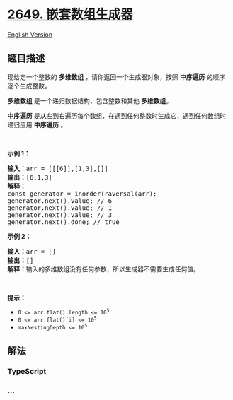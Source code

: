 # [2649. 嵌套数组生成器](https://leetcode.cn/problems/nested-array-generator)

[English Version](/solution/2600-2699/2649.Nested%20Array%20Generator/README_EN.md)

## 题目描述

<!-- 这里写题目描述 -->

<p>现给定一个整数的 <strong>多维数组</strong> ，请你返回一个生成器对象，按照&nbsp;<strong>中序遍历</strong> 的顺序逐个生成整数。</p>

<p><strong>多维数组</strong> 是一个递归数据结构，包含整数和其他 <strong>多维数组</strong>。</p>

<p><strong>中序遍历</strong> 是从左到右遍历每个数组，在遇到任何整数时生成它，遇到任何数组时递归应用 <strong>中序遍历</strong> 。</p>

<p>&nbsp;</p>

<p><strong>示例 1：</strong></p>

<pre>
<b>输入：</b>arr = [[[6]],[1,3],[]]
<b>输出：</b>[6,1,3]
<strong>解释：</strong>
const generator = inorderTraversal(arr);
generator.next().value; // 6
generator.next().value; // 1
generator.next().value; // 3
generator.next().done; // true
</pre>

<p><strong>示例 2：</strong></p>

<pre>
<b>输入：</b>arr = []
<b>输出：</b>[]
<b>解释：</b>输入的多维数组没有任何参数，所以生成器不需要生成任何值。
</pre>

<p>&nbsp;</p>

<p><strong>提示：</strong></p>

<ul>
	<li><code>0 &lt;= arr.flat().length &lt;= 10<sup>5</sup></code></li>
	<li><code>0 &lt;= arr.flat()[i]&nbsp;&lt;= 10<sup>5</sup></code></li>
	<li><code>maxNestingDepth &lt;= 10<sup>5</sup></code></li>
</ul>

## 解法

<!-- 这里可写通用的实现逻辑 -->

<!-- tabs:start -->

### **TypeScript**



### **...**

```

```


